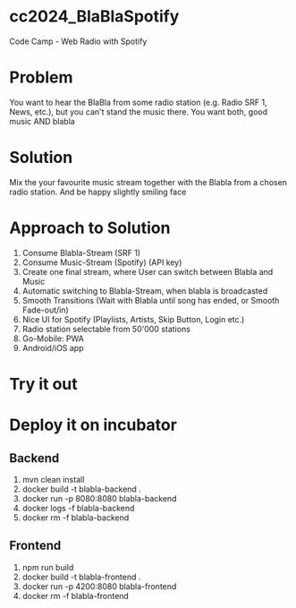 # cc2024_BlaBlaSpotify
Code Camp - Web Radio with Spotify

# Problem
You want to hear the BlaBla from some radio station (e.g. Radio SRF 1, News, etc.), but you can't stand the music there.
You want both, good music AND blabla

# Solution
Mix the your favourite music stream together with the Blabla from a chosen radio station. And be happy slightly smiling face

# Approach to Solution
1. Consume Blabla-Stream (SRF 1)
1. Consume Music-Stream (Spotify) (API key)
1. Create one final stream, where User can switch between Blabla and Music
1. Automatic switching to Blabla-Stream, when blabla is broadcasted
1. Smooth Transitions (Wait with Blabla until song has ended, or Smooth Fade-out/in)
1. Nice UI for Spotify (Playlists, Artists, Skip Button, Login etc.)
1. Radio station selectable from 50'000 stations
1. Go-Mobile: PWA
1. Android/iOS app

# Try it out
<link here>

# Deploy it on incubator
## Backend
1. mvn clean install
1. docker build -t blabla-backend .
1. docker run -p 8080:8080 blabla-backend
1. docker logs -f blabla-backend
2. docker rm -f blabla-backend
## Frontend
1. npm run build
1. docker build -t blabla-frontend .
1. docker run -p 4200:8080 blabla-frontend
1. docker rm -f blabla-frontend


